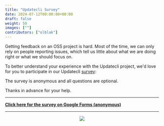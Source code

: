 ```yaml
---
title: "Updatecli Survey"
date: 2024-07-12T00:00:00+00:00
draft: false
weight: 50
images: [""]
contributors: ["olblak"]
---
```


Getting feedback on an OSS project is hard. Most of the time, we can only rely on people reporting issues, which tell us little about what we are doing right or what we should focus on.

To better understand your experience with the Updatecli project, we'd love for you to participate in our Updatecli [survey](https://forms.gle/dV6LmSh2XGDF5Zzg7):

The survey is anonymous and all questions are optional.

Thanks in advance for your help.

---

**[Click here for the survey on Google Forms (anonymous)](https://forms.gle/dV6LmSh2XGDF5Zzg7)**

---

<p align="center">
  <img src="/images/blog/2024/07/cat.jpg" />
</p>
